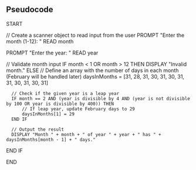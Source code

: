 ## Pseudocode

START

  // Create a scanner object to read input from the user
  PROMPT "Enter the month (1-12): "
  READ month

  PROMPT "Enter the year: "
  READ year

  // Validate month input
  IF month < 1 OR month > 12 THEN
      DISPLAY "Invalid month."
  ELSE
      // Define an array with the number of days in each month (February will be handled later)
      daysInMonths = [31, 28, 31, 30, 31, 30, 31, 31, 30, 31, 30, 31]

      // Check if the given year is a leap year
      IF month == 2 AND (year is divisible by 4 AND (year is not divisible by 100 OR year is divisible by 400)) THEN
          // If leap year, update February days to 29
          daysInMonths[1] = 29
      END IF

      // Output the result
      DISPLAY "Month " + month + " of year " + year + " has " + daysInMonths[month - 1] + " days."
  END IF

END